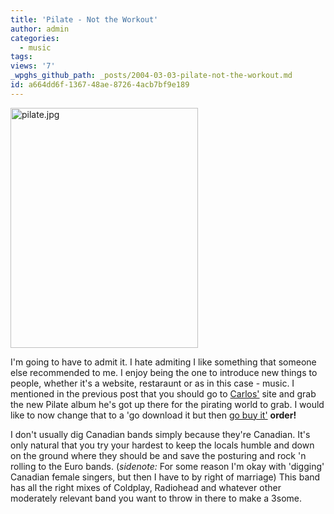 ```yaml
---
title: 'Pilate - Not the Workout'
author: admin
categories:
  - music
tags: 
views: '7'
_wpghs_github_path: _posts/2004-03-03-pilate-not-the-workout.md
id: a664dd6f-1367-48ae-8726-4acb7bf9e189
---
```

<div><img alt="pilate.jpg" src="http://www.mennoboy.com/chris/archives/images/music/pilate.jpg" width="300" height="384" /></div>
<p>I'm going to have to admit it.  I hate admiting I like something that someone else recommended to me.  I enjoy being the one to introduce new things to people, whether it's a website, restaraunt or as in this case - music.  I mentioned in the previous post that you should go to <a href="http://bloglos.kicks-ass.net/">Carlos'</a> site and grab the new Pilate album he's got up there for the pirating world to grab.  I would like to now change that to a 'go download it but then <a HREF="http://www.amazon.ca/exec/obidos/ASIN/B0000CO14V/farawsoclos0a-20">go buy it'</a> <strong>order!</strong></p>
<p>I don't usually dig Canadian bands simply because they're Canadian.  It's only natural that you try your hardest to keep the locals humble and down on the ground where they should be and save the posturing and rock 'n rolling to the Euro bands.  (<i>sidenote:</i> For some reason I'm okay with 'digging' Canadian female singers, but then I have to by right of marriage)  This band has all the right mixes of Coldplay, Radiohead and whatever other moderately relevant band you want to throw in there to make a 3some.</p>
